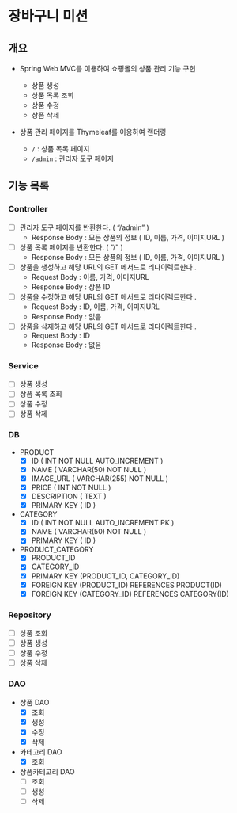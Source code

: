 # 장바구니 미션

## 개요

- Spring Web MVC를 이용하여 쇼핑몰의 상품 관리 기능 구현
    - 상품 생성
    - 상품 목록 조회
    - 상품 수정
    - 상품 삭제

- 상품 관리 페이지를 Thymeleaf를 이용하여 랜더링
    - `/` : 상품 목록 페이지
    - `/admin` : 관리자 도구 페이지

## 기능 목록

### Controller

- [ ]  관리자 도구 페이지를 반환한다. ( “/admin” )
    - Response Body : 모든 상품의 정보 ( ID, 이름, 가격, 이미지URL )
- [ ]  상품 목록 페이지를 반환한다. ( “/” )
    - Response Body : 모든 상품의 정보 ( ID, 이름, 가격, 이미지URL )
- [ ]  상품을 생성하고 해당 URL의 GET 메서드로 리다이렉트한다 .
    - Request Body :  이름, 가격, 이미지URL
    - Response Body  : 상품 ID
- [ ]  상품을 수정하고 해당 URL의 GET 메서드로 리다이렉트한다 .
    - Request Body  : ID, 이름, 가격, 이미지URL
    - Response Body : 없음
- [ ]  상품을 삭제하고 해당 URL의 GET 메서드로 리다이렉트한다 .
    - Request Body  : ID
    - Response Body : 없음

### Service

- [ ]  상품 생성
- [ ]  상품 목록 조회
- [ ]  상품 수정
- [ ]  상품 삭제

### DB

- PRODUCT
    - [x]  ID  ( INT NOT NULL AUTO_INCREMENT )
    - [x]  NAME ( VARCHAR(50) NOT NULL )
    - [x]  IMAGE_URL ( VARCHAR(255) NOT NULL )
    - [x]  PRICE ( INT NOT NULL )
    - [x]  DESCRIPTION ( TEXT )
    - [x]  PRIMARY KEY ( ID )

- CATEGORY
    - [x]  ID  ( INT NOT NULL AUTO_INCREMENT PK )
    - [x]  NAME ( VARCHAR(50) NOT NULL )
    - [x]  PRIMARY KEY ( ID )

- PRODUCT_CATEGORY
    - [x]  PRODUCT_ID
    - [x]  CATEGORY_ID
    - [x]  PRIMARY KEY (PRODUCT_ID, CATEGORY_ID)
    - [x]  FOREIGN KEY (PRODUCT_ID) REFERENCES PRODUCT(ID)
    - [x]  FOREIGN KEY (CATEGORY_ID) REFERENCES CATEGORY(ID)

### Repository

- [ ]  상품 조회
- [ ]  상품 생성
- [ ]  상품 수정
- [ ]  상품 삭제

### DAO

- 상품 DAO
    - [x]  조회
    - [x]  생성
    - [x]  수정
    - [x]  삭제
- 카테고리 DAO
    - [x]  조회
- 상품카테고리 DAO
    - [ ]  조회
    - [ ]  생성
    - [ ]  삭제
